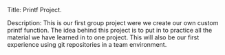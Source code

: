 Title: Printf Project.

Description: This is our first group project were we create our own custom printf function.
The idea behind this project is to put in to practice all the material we have learned in to one project.
This will also be our first experience using git repositories in a team environment.
